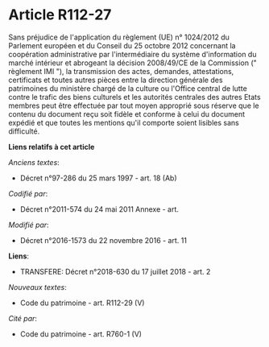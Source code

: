 # Article R112-27

Sans préjudice de l'application du règlement (UE) n° 1024/2012 du Parlement européen et du Conseil du 25 octobre 2012
concernant la coopération administrative par l'intermédiaire du système d'information du marché intérieur et abrogeant la
décision 2008/49/CE de la Commission (" règlement IMI "), la transmission des actes, demandes, attestations, certificats et
toutes autres pièces entre la direction générale des patrimoines du ministère chargé de la culture ou l'Office central de
lutte contre le trafic des biens culturels et les autorités centrales des autres Etats membres peut être effectuée par tout
moyen approprié sous réserve que le contenu du document reçu soit fidèle et conforme à celui du document expédié et que
toutes les mentions qu'il comporte soient lisibles sans difficulté.

**Liens relatifs à cet article**

_Anciens textes_:

  - Décret n°97-286 du 25 mars 1997 - art. 18 (Ab)

_Codifié par_:

  - Décret n°2011-574 du 24 mai 2011 Annexe - art.

_Modifié par_:

  - Décret n°2016-1573 du 22 novembre 2016 - art. 11

**Liens**:

  - TRANSFERE: Décret n°2018-630 du 17 juillet 2018 - art. 2

_Nouveaux textes_:

  - Code du patrimoine - art. R112-29 (V)

_Cité par_:

  - Code du patrimoine - art. R760-1 (V)
